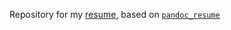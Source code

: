 Repository for my [resume](resume.md), based on [`pandoc_resume`](https://github.com/mszep/pandoc_resume)

